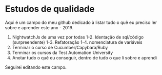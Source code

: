 # Estudos de qualidade

Aqui é um campo do meu github dedicado à listar tudo o quê eu preciso ler sobre e aprender este ano - 2019.

 1. NightwatchJs de uma vez por todas
   1-2. Identação de sql/código (surpreendente)
   1-3. Refatoração
   1-4. nomenclatura de variáveis
 2. Terminar o curso de Cucumber/Capybara/Ruby
 3. Terminar os cursos da Test Automation University
 4. Anotar tudo o quê eu conseguir, dentro de tudo o que li sobre e aprendi
 
 
 Seguirei editando este campo.
